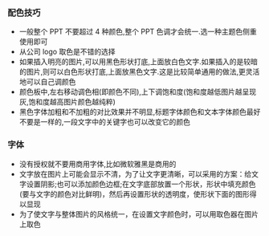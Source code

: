 ### 配色技巧
* 一般整个 PPT 不要超过 4 种颜色,整个 PPT 色调才会统一.选一种主题色侧重使用即可
* 从公司 logo 取色是不错的选择
* 如果插入明亮的图片,可以用黑色形状打底,上面放白色文字.如果插入的是较暗的图片,则可以白色形状打底,上面放黑色文字.这是比较简单通用的做法,更灵活地可以自己调颜色
* 颜色板中,左右移动调色相(即颜色不同),上下调饱和度(饱和度越低图片越呈现灰,饱和度越高图片颜色越纯粹)
* 黑色字体加粗和不加粗的对比效果并不明显,标题字体颜色和文本字体颜色最好不要是一样的,一段文字中的关键字也可以改变它的颜色

### 字体
* 没有授权就不要用商用字体,比如微软雅黑是商用的
* 文字放在图片上可能会显示不清，为了让文字更清晰，可以采用的方案：给文字设置阴影;也可以添加颜色边框;在文字底部放置一个形状，形状中填充颜色(要与文字的颜色对比鲜明)，然后再设置形状的透明度，使形状下面的图形得以显现
* 为了使文字与整体图片的风格统一，在设置文字颜色时，可以用取色器在图片上取色
